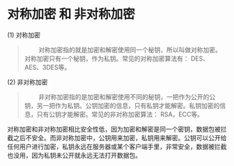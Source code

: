 
# 对称加密 和 非对称加密
(1) 对称加密 
> &emsp;&emsp; 对称加密指的就是加密和解密使用同一个秘钥，所以叫做对称加密。对称加密只有一个秘钥，作为私钥。常见的对称加密算法有： DES、AES、3DES等。
> 
(2) 非对称加密 
> &emsp;&emsp; 非对称加密指的是加密和解密使用不同的秘钥，一把作为公开的公钥，另一把作为私钥。公钥加密的信息，只有私钥才能解密。私钥加密的信息，只有公钥才能解密。常见的非对称加密算法： RSA，ECC等。
> 
对称加密和非对称加密相比安全性低，因为加密和解密是同一个密钥，数据包被拦截之后不安全。而非对称加密中，公钥用来加密，私钥用来解密。公钥可以公开给任何用户进行加密，私钥永远在服务器或某个客户端手里，非常安全，数据被拦截也没用，因为私钥未公开就永远无法打开数据包。
